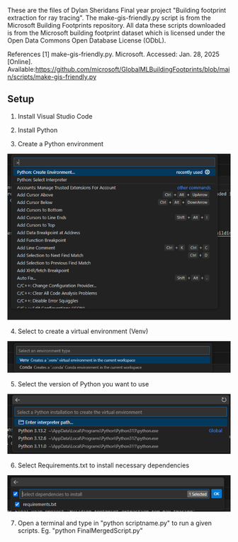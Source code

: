 These are the files of Dylan Sheridans Final year project "Building footprint extraction for ray tracing".
The make-gis-friendly.py script is from the Microsoft Building Footprints repository. All data these scripts downloaded is from the Microsoft building footprint dataset which is licensed under the Open Data Commons Open Database License (ODbL).


References
[1] 
make-gis-friendly.py. Microsoft. Accessed: Jan. 28, 2025 [Online]. Available:https://github.com/microsoft/GlobalMLBuildingFootprints/blob/main/scripts/make-gis-friendly.py


## Setup

1. Install Visual Studio Code 

2. Install Python

3. Create a Python environment

![CreateEnvironment](SetupImages/PythonCreateEnvironment.png)

4. Select to create a virtual environment (Venv)

![SelectVirtualEnvironment](SetupImages/SelectVenv.png)

5. Select the version of Python you want to use

![SelectPythonVersion](SetupImages/SelectPythonVersion.png)

6. Select Requirements.txt to install necessary dependencies

![SelectDependencies](SetupImages/SelectDependencies.png)

7. Open a terminal and type in "python scriptname.py" to run a given scripts.
   Eg. "python FinalMergedScript.py"